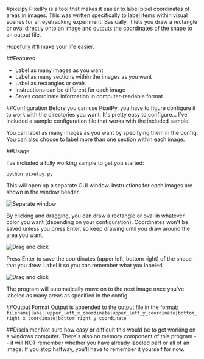#pixelpy
PixelPy is a tool that makes it easier to label pixel coordinates of areas in images. This was written 
specifically to label items within visual scenes for an eyetracking experiment. Basically, it lets you draw a rectangle 
or oval directly onto an image and outputs the coordinates of the shape to an output file. 

Hopefully it'll make your life easier. 

##Features
- Label as many images as you want
- Label as many sections within the images as you want
- Label as rectangles or ovals
- Instructions can be different for each image
- Saves coordinate information in computer-readable format

##Configuration
Before you can use PixelPy, you have to figure configure it to work with the directories you want. It's pretty easy to configure... I've included a sample
configuration file that works with the included sample.

You can label as many images as you want by specifying them in the config. You can also choose to label more than one section within each image.

##Usage

I've included a fully working sample to get you started:

```python pixelpy.py```

This will open up a separate GUI window. Instructions for each images are shown in the window header.

![Separate window](https://raw.githubusercontent.com/llinda/pixelpy/master/screenshots/pixelpy_sample1.png)

By clicking and dragging, you can draw a rectangle or oval in whatever color you want (depending on your configuration). Coordinates won't be saved unless you
press Enter, so keep drawing until you draw around the area you want.

![Drag and click](https://raw.githubusercontent.com/llinda/pixelpy/master/screenshots/pixelpy_sample2.png)

Press Enter to save the coordinates (upper left, bottom right) of the shape that you drew. Label it so you can remember what you labeled.

![Drag and click](https://raw.githubusercontent.com/llinda/pixelpy/master/screenshots/pixelpy_sample3.png)

The program will automatically move on to the next image once you've labeled as many areas as specified in the config.

##Output Format
Output is appended to the output file in the format:
`filename|label|upper_left_x_coordinate|upper_left_y_coordinate|bottom_right_x_coordinate|bottom_right_y_coordinate`

##Disclaimer
Not sure how easy or difficult this would be to get working on a windows computer. 
There's also no memory component of this program -- it will NOT remember whether you have already labeled part or all of an image. If you stop halfway, you'll have to remember it yourself for now. 
